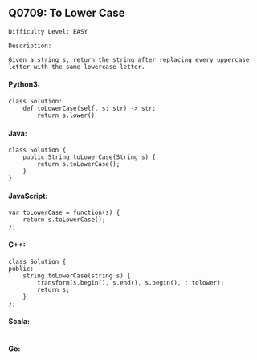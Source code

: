 ## Q0709: To Lower Case

```
Difficulty Level: EASY
```

```
Description:

Given a string s, return the string after replacing every uppercase letter with the same lowercase letter.
```

#### Python3:

```
class Solution:
    def toLowerCase(self, s: str) -> str:
        return s.lower()
```

#### Java:

```
class Solution {
    public String toLowerCase(String s) {
        return s.toLowerCase();
    }
}
```

#### JavaScript:

```
var toLowerCase = function(s) {
    return s.toLowerCase();
};
```

#### C++:

```
class Solution {
public:
    string toLowerCase(string s) {
        transform(s.begin(), s.end(), s.begin(), ::tolower);
        return s;
    }
};
```

#### Scala:

```

```

#### Go:

```

```